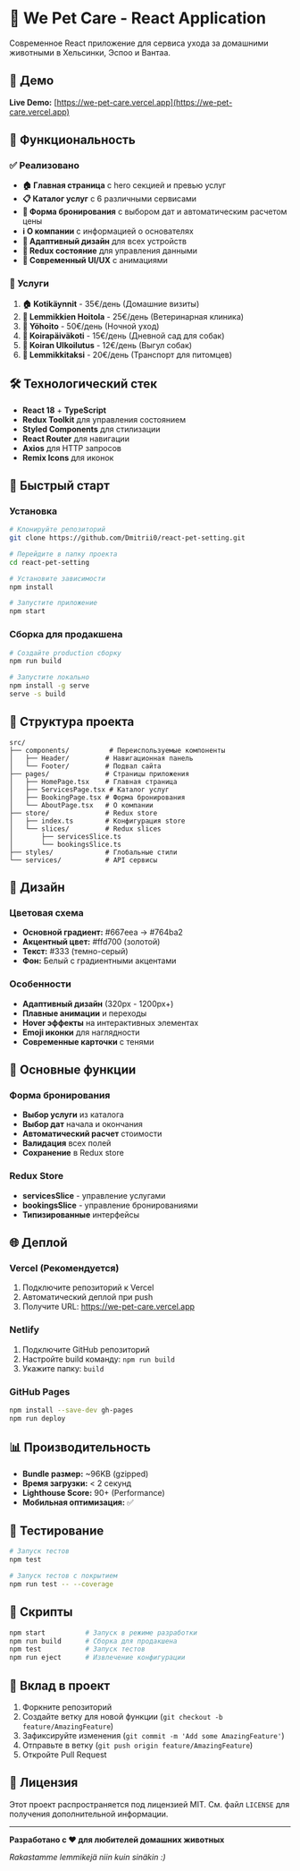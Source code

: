 # 🐾 We Pet Care - React Application

Современное React приложение для сервиса ухода за домашними животными в Хельсинки, Эспоо и Вантаа.

## 🚀 Демо

**Live Demo:** [https://we-pet-care.vercel.app](https://we-pet-care.vercel.app)

## 📱 Функциональность

### ✅ Реализовано
- **🏠 Главная страница** с hero секцией и превью услуг
- **📋 Каталог услуг** с 6 различными сервисами
- **📅 Форма бронирования** с выбором дат и автоматическим расчетом цены
- **ℹ️ О компании** с информацией о основателях
- **📱 Адаптивный дизайн** для всех устройств
- **🔄 Redux состояние** для управления данными
- **🎨 Современный UI/UX** с анимациями

### 🎯 Услуги
1. **🏠 Kotikäynnit** - 35€/день (Домашние визиты)
2. **🏥 Lemmikkien Hoitola** - 25€/день (Ветеринарная клиника)
3. **🌙 Yöhoito** - 50€/день (Ночной уход)
4. **📅 Koirapäiväkoti** - 15€/день (Дневной сад для собак)
5. **🚶 Koiran Ulkoilutus** - 12€/день (Выгул собак)
6. **🚗 Lemmikkitaksi** - 20€/день (Транспорт для питомцев)

## 🛠 Технологический стек

- **React 18** + **TypeScript**
- **Redux Toolkit** для управления состоянием
- **Styled Components** для стилизации
- **React Router** для навигации
- **Axios** для HTTP запросов
- **Remix Icons** для иконок

## 🚀 Быстрый старт

### Установка
```bash
# Клонируйте репозиторий
git clone https://github.com/Dmitrii0/react-pet-setting.git

# Перейдите в папку проекта
cd react-pet-setting

# Установите зависимости
npm install

# Запустите приложение
npm start
```

### Сборка для продакшена
```bash
# Создайте production сборку
npm run build

# Запустите локально
npm install -g serve
serve -s build
```

## 📁 Структура проекта

```
src/
├── components/          # Переиспользуемые компоненты
│   ├── Header/         # Навигационная панель
│   └── Footer/         # Подвал сайта
├── pages/              # Страницы приложения
│   ├── HomePage.tsx    # Главная страница
│   ├── ServicesPage.tsx # Каталог услуг
│   ├── BookingPage.tsx # Форма бронирования
│   └── AboutPage.tsx   # О компании
├── store/              # Redux store
│   ├── index.ts        # Конфигурация store
│   └── slices/         # Redux slices
│       ├── servicesSlice.ts
│       └── bookingsSlice.ts
├── styles/             # Глобальные стили
└── services/           # API сервисы
```

## 🎨 Дизайн

### Цветовая схема
- **Основной градиент:** #667eea → #764ba2
- **Акцентный цвет:** #ffd700 (золотой)
- **Текст:** #333 (темно-серый)
- **Фон:** Белый с градиентными акцентами

### Особенности
- **Адаптивный дизайн** (320px - 1200px+)
- **Плавные анимации** и переходы
- **Hover эффекты** на интерактивных элементах
- **Emoji иконки** для наглядности
- **Современные карточки** с тенями

## 🔧 Основные функции

### Форма бронирования
- **Выбор услуги** из каталога
- **Выбор дат** начала и окончания
- **Автоматический расчет** стоимости
- **Валидация** всех полей
- **Сохранение** в Redux store

### Redux Store
- **servicesSlice** - управление услугами
- **bookingsSlice** - управление бронированиями
- **Типизированные** интерфейсы

## 🌐 Деплой

### Vercel (Рекомендуется)
1. Подключите репозиторий к Vercel
2. Автоматический деплой при push
3. Получите URL: https://we-pet-care.vercel.app

### Netlify
1. Подключите GitHub репозиторий
2. Настройте build команду: `npm run build`
3. Укажите папку: `build`

### GitHub Pages
```bash
npm install --save-dev gh-pages
npm run deploy
```

## 📊 Производительность

- **Bundle размер:** ~96KB (gzipped)
- **Время загрузки:** < 2 секунд
- **Lighthouse Score:** 90+ (Performance)
- **Мобильная оптимизация:** ✅

## 🧪 Тестирование

```bash
# Запуск тестов
npm test

# Запуск тестов с покрытием
npm run test -- --coverage
```

## 📝 Скрипты

```bash
npm start          # Запуск в режиме разработки
npm run build      # Сборка для продакшена
npm test           # Запуск тестов
npm run eject      # Извлечение конфигурации
```

## 🤝 Вклад в проект

1. Форкните репозиторий
2. Создайте ветку для новой функции (`git checkout -b feature/AmazingFeature`)
3. Зафиксируйте изменения (`git commit -m 'Add some AmazingFeature'`)
4. Отправьте в ветку (`git push origin feature/AmazingFeature`)
5. Откройте Pull Request

## 📄 Лицензия

Этот проект распространяется под лицензией MIT. См. файл `LICENSE` для получения дополнительной информации.





---

**Разработано с ❤️ для любителей домашних животных**

*Rakastamme lemmikejä niin kuin sinäkin :)*
